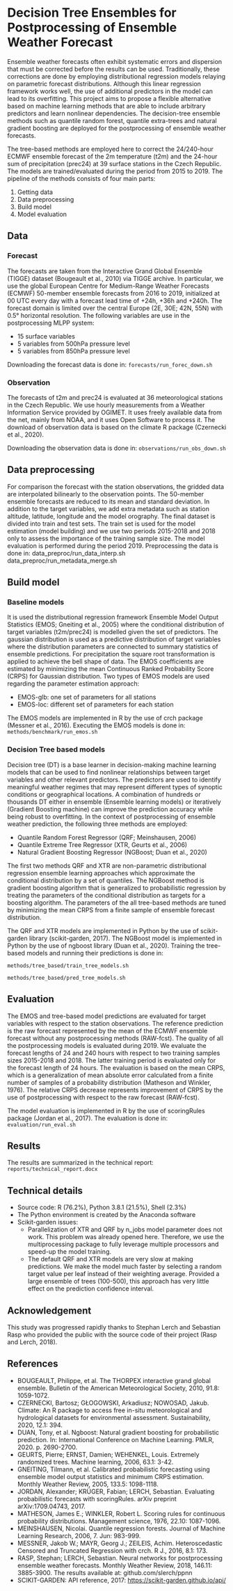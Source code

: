 # Decision Tree Ensembles for Postprocessing of Ensemble Weather Forecast

Ensemble weather forecasts often exhibit systematic errors and dispersion that must be corrected before the results can be used. Traditionally, these corrections are done by employing distributional regression models relaying on parametric forecast distributions. Although this linear regression framework works well, the use of additional predictors in the model can lead to its overfitting. This project aims to propose a flexible alternative based on machine learning methods that are able to include arbitrary predictors and learn nonlinear dependencies. The decision-tree ensemble methods such as quantile random forest, quantile extra-trees and natural gradient boosting are deployed for the postprocessing of ensemble weather forecasts.

The tree-based methods are employed here to correct the 24/240-hour ECMWF ensemble forecast of the 2m temperature (t2m) and the 24-hour sum of precipitation (prec24) at 39 surface stations in the Czech Republic. The models are trained/evaluated during the period from 2015 to 2019. The pipeline of the methods consists of four main parts:

1.	Getting data
2.	Data preprocessing
3.	Build model
4.	Model evaluation

## Data

### Forecast

The forecasts are taken from the Interactive Grand Global Ensemble (TIGGE) dataset (Bougeault et al., 2010) via TIGGE archive. In particular, we use the global European Centre for Medium-Range Weather Forecasts (ECMWF) 50-member ensemble forecasts from 2016 to 2019, initialized at 00 UTC every day with a forecast lead time of +24h, +36h and +240h. The forecast domain is limited over the central Europe (2E, 30E; 42N, 55N) with 0.5° horizontal resolution. The following variables are use in the postprocessing MLPP system:
* 15 surface variables
* 5 variables from 500hPa pressure level
* 5 variables from 850hPa pressure level

Downloading the forecast data is done in: 
`forecasts/run_forec_down.sh`

### Observation

The forecasts of t2m and prec24 is evaluated at 36 meteorological stations in the Czech Republic. We use hourly measurements from a Weather Information Service provided by OGIMET. It uses freely available data from the net, mainly from NOAA, and it uses Open Software to process it. The download of observation data is based on the climate R package (Czernecki et al., 2020). 

Downloading the observation data is done in: 
`observations/run_obs_down.sh`

## Data preprocessing

For comparison the forecast with the station observations, the gridded data are interpolated bilinearly to the observation points. The 50-member ensemble forecasts are reduced to its mean and standard deviation. In addition to the target variables, we add extra metadata such as station altitude, latitude, longitude and the model orography. The final dataset is divided into train and test sets. The train set is used for the model estimation (model building) and we use two periods 2015-2018 and 2018 only to assess the importance of the training sample size. The model evaluation is performed during the period 2019. 
Preprocessing the data is done in: 
data_preproc/run_data_interp.sh
data_preproc/run_metadata_merge.sh

## Build model

### Baseline models

It is used the distributional regression framework Ensemble Model Output Statistics (EMOS; Gneiting et al., 2005) where the conditional distribution of target variables (t2m/prec24) is modelled given the set of predictors. The gaussian distribution is used as a predictive distribution of target variables where the distribution parameters are connected to summary statistics of ensemble predictions.  For precipitation the square root transformation is applied to achieve the bell shape of data. The EMOS coefficients are estimated by minimizing the mean Continuous Ranked Probability Score (CRPS) for Gaussian distribution.
Two types of EMOS models are used regarding the parameter estimation approach:

* EMOS-glb: one set of parameters for all stations
* EMOS-loc: different set of parameters for each station

The EMOS models are implemented in R by the use of crch package (Messner et al., 2016). Executing the EMOS models is done in:
`methods/benchmark/run_emos.sh`

### Decision Tree based models

Decision tree (DT) is a base learner in decision-making machine learning models that can be used to find nonlinear relationships between target variables and other relevant predictors. The predictors are used to identify meaningful weather regimes that may represent different types of synoptic conditions or geographical locations. A combination of hundreds or thousands DT either in ensemble (Ensemble learning models) or iteratively (Gradient Boosting machine) can improve the prediction accuracy while being robust to overfitting. In the context of postprocessing of ensemble weather prediction, the following three methods are employed:

* Quantile Random Forest Regressor (QRF; Meinshausen, 2006) 
* Quantile Extreme Tree Regressor (XTR, Geurts et al., 2006)
* Natural Gradient Boosting Regressor (NGBoost; Duan et al., 2020)

The first two methods QRF and XTR are non-parametric distributional regression ensemble learning approaches which approximate the conditional distribution by a set of quantiles. The NGBoost method is gradient boosting algorithm that is generalized to probabilistic regression by treating the parameters of the conditional distribution as targets for a boosting algorithm.
The parameters of the all tree-based methods are tuned by minimizing the mean CRPS from a finite sample of ensemble forecast distribution.

The QRF and XTR models are implemented in Python by the use of scikit-garden library (scikit-garden, 2017). The NGBoost model is implemented in Python by the use of ngboost library (Duan et al., 2020). Training the tree-based models and running their predictions is done in:

`methods/tree_based/train_tree_models.sh`

`methods/tree_based/pred_tree_models.sh`

## Evaluation

The EMOS and tree-based model predictions are evaluated for target variables with respect to the station observations. The reference prediction is the raw forecast represented by the mean of the ECMWF ensemble forecast without any postprocessing methods (RAW-fcst). The quality of all the postprocessing models is evaluated during 2019. We evaluate the forecast lengths of 24 and 240 hours with respect to two training samples sizes 2015-2018 and 2018. The latter training period is evaluated only for the forecast length of 24 hours. The evaluation is based on the mean CRPS, which is a generalization of mean absolute error calculated from a finite number of samples of a probability distribution (Matheson and Winkler, 1976). The relative CRPS decrease represents improvement of CRPS by the use of postprocessing with respect to the raw forecast (RAW-fcst). 

The model evaluation is implemented in R by the use of scoringRules package (Jordan et al., 2017). The evaluation is done in:
`evaluation/run_eval.sh`


## Results

The results are summarized in the technical report:
`reports/technical_report.docx`

## Technical details

* Source code: R (76.2%), Python 3.8.1 (21.5%), Shell (2.3%)
* The Python environment is created by the Anaconda software
* Scikit-garden issues:
    * Parallelization of XTR and QRF by n_jobs model parameter does not work. This problem was already opened here. Therefore, we use the multiprocessing package to fully leverage multiple processors and speed-up the model training.
    * The default QRF and XTR models are very slow at making predictions. We make the model much faster by selecting a random target value per leaf instead of their weighting average. Provided a large ensemble of trees (100-500), this approach has very little effect on the prediction confidence interval.
    
## Acknowledgement

This study was progressed rapidly thanks to Stephan Lerch and Sebastian Rasp who provided the public with the source code of their project (Rasp and Lerch, 2018). 


## References

* BOUGEAULT, Philippe, et al. The THORPEX interactive grand global ensemble. Bulletin of the American Meteorological Society, 2010, 91.8: 1059-1072.
* CZERNECKI, Bartosz; GŁOGOWSKI, Arkadiusz; NOWOSAD, Jakub. Climate: An R package to access free in-situ meteorological and hydrological datasets for environmental assessment. Sustainability, 2020, 12.1: 394.
* DUAN, Tony, et al. Ngboost: Natural gradient boosting for probabilistic prediction. In: International Conference on Machine Learning. PMLR, 2020. p. 2690-2700.
* GEURTS, Pierre; ERNST, Damien; WEHENKEL, Louis. Extremely randomized trees. Machine learning, 2006, 63.1: 3-42.
* GNEITING, Tilmann, et al. Calibrated probabilistic forecasting using ensemble model output statistics and minimum CRPS estimation. Monthly Weather Review, 2005, 133.5: 1098-1118.
* JORDAN, Alexander; KRÜGER, Fabian; LERCH, Sebastian. Evaluating probabilistic forecasts with scoringRules. arXiv preprint arXiv:1709.04743, 2017.
* MATHESON, James E.; WINKLER, Robert L. Scoring rules for continuous probability distributions. Management science, 1976, 22.10: 1087-1096.
* MEINSHAUSEN, Nicolai. Quantile regression forests. Journal of Machine Learning Research, 2006, 7. Jun: 983-999.
* MESSNER, Jakob W.; MAYR, Georg J.; ZEILEIS, Achim. Heteroscedastic Censored and Truncated Regression with crch. R J., 2016, 8.1: 173.
* RASP, Stephan; LERCH, Sebastian. Neural networks for postprocessing ensemble weather forecasts. Monthly Weather Review, 2018, 146.11: 3885-3900. The results available at: github.com/slerch/ppnn
* SCIKIT-GARDEN: API reference, 2017: https://scikit-garden.github.io/api/


